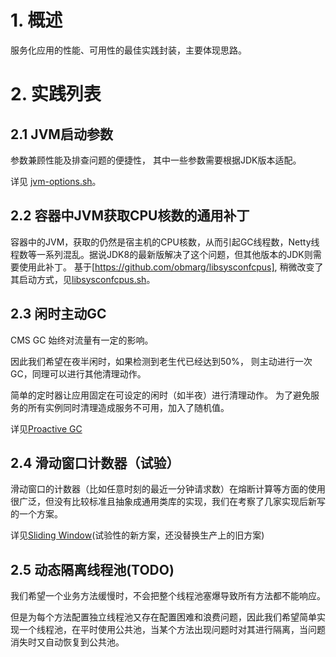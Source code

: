 # 1. 概述

服务化应用的性能、可用性的最佳实践封装，主要体现思路。

# 2. 实践列表

## 2.1 JVM启动参数

参数兼顾性能及排查问题的便捷性， 其中一些参数需要根据JDK版本适配。

详见 [jvm-options.sh](https://github.com/vipshop/vjtools/blob/master/vjstar/src/main/script/jvm-options)。

## 2.2 容器中JVM获取CPU核数的通用补丁

容器中的JVM，获取的仍然是宿主机的CPU核数，从而引起GC线程数，Netty线程数等一系列混乱。据说JDK8的最新版解决了这个问题，但其他版本的JDK则需要使用此补丁。
基于[https://github.com/obmarg/libsysconfcpus], 稍微改变了其启动方式，见[libsysconfcpus.sh](https://github.com/vipshop/vjtools/blob/master/vjstar/src/main/script/docker-cpus)。

## 2.3 闲时主动GC

CMS GC 始终对流量有一定的影响。

因此我们希望在夜半闲时，如果检测到老生代已经达到50%， 则主动进行一次GC，同理可以进行其他清理动作。

简单的定时器让应用固定在可设定的闲时（如半夜）进行清理动作。 为了避免服务的所有实例同时清理造成服务不可用，加入了随机值。

详见[Proactive GC](https://github.com/vipshop/vjtools/tree/master/vjstar/src/main/java/com/vip/vjstar/gc)

## 2.4 滑动窗口计数器（试验）

滑动窗口的计数器（比如任意时刻的最近一分钟请求数）在熔断计算等方面的使用很广泛，但没有比较标准且抽象成通用类库的实现，我们在考察了几家实现后新写的一个方案。

详见[Sliding Window](https://github.com/vipshop/vjtools/tree/master/vjstar/src/main/java/com/vip/vjstar/window)(试验性的新方案，还没替换生产上的旧方案)

## 2.5 动态隔离线程池(TODO)

我们希望一个业务方法缓慢时，不会把整个线程池塞爆导致所有方法都不能响应。

但是为每个方法配置独立线程池又存在配置困难和浪费问题，因此我们希望简单实现一个线程池，在平时使用公共池，当某个方法出现问题时对其进行隔离，当问题消失时又自动恢复到公共池。



